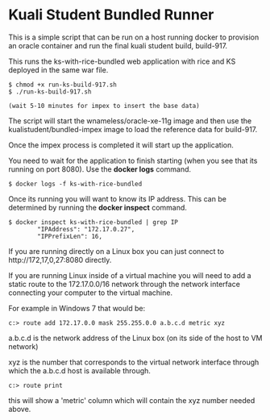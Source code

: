 # Kuali Student Bundled Runner

This is a simple script that can be run on a host running docker to provision an oracle container and run the final kuali student build, build-917.

This runs the ks-with-rice-bundled web application with rice and KS deployed in the same war file.

```
$ chmod +x run-ks-build-917.sh
$ ./run-ks-build-917.sh

(wait 5-10 minutes for impex to insert the base data)
```
The script will start the wnameless/oracle-xe-11g image and then use the kualistudent/bundled-impex image to load the reference data for build-917.

Once the impex process is completed it will start up the application.

You need to wait for the application to finish starting (when you see that its running on port 8080).  Use the **docker logs** command.

``` 
$ docker logs -f ks-with-rice-bundled
```

Once its running you will want to know its IP address.  This can be determined by running the **docker inspect** command.

```
$ docker inspect ks-with-rice-bundled | grep IP
        "IPAddress": "172.17.0.27",
        "IPPrefixLen": 16,
```

If you are running directly on a Linux box you can just connect to http://172,17,0,27:8080 directly.

If you are running Linux inside of a virtual machine you will need to add a static route to the 172.17.0.0/16 network through the network interface connecting your computer to the virtual machine.

For example in Windows 7 that would be:

```
c:> route add 172.17.0.0 mask 255.255.0.0 a.b.c.d metric xyz
```

a.b.c.d is the network address of the Linux box (on its side of the host to VM network)

xyz is the number that corresponds to the virtual network interface through which the a.b.c.d host is available through.

```
c:> route print 
```
this will show a 'metric' column which will contain the xyz number needed above.

